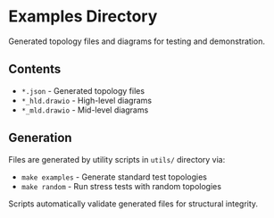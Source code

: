 # Examples Directory

Generated topology files and diagrams for testing and demonstration.

## Contents
- `*.json` - Generated topology files
- `*_hld.drawio` - High-level diagrams  
- `*_mld.drawio` - Mid-level diagrams

## Generation
Files are generated by utility scripts in `utils/` directory via:
- `make examples` - Generate standard test topologies
- `make random` - Run stress tests with random topologies

Scripts automatically validate generated files for structural integrity.